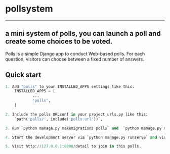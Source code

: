 # pollsystem
--------------
## a mini system of polls, you can launch a poll and create some choices to be voted.

Polls is a simple Django app to conduct Web-based polls. For each question, visitors can choose between a fixed number of answers.

Quick start
--------------
```python
1. Add "polls" to your INSTALLED_APPS settings like this:
    INSTALLED_APPS = [
            ...
            'polls',
    ]

2. Include the polls URLconf in your project urls.py like this:
    `path('polls/', include('polls.url'))`,

3. Run `python manage.py makemigrations polls` and  `python manage.py migrate` to create the polls models and database.

4. Start the development server via `python manage.py runserve` and visit http://127.0.0.1:8000/ to create a poll.

5. Visit http://127.0.0.1:8000/detail to join in this polls.
